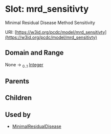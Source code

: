 
# Slot: mrd_sensitivty


Minimal Residual Disease Method Sensitivity

URI: [https://w3id.org/pcdc/model/mrd_sensitivty](https://w3id.org/pcdc/model/mrd_sensitivty)


## Domain and Range

None &#8594;  <sub>0..1</sub> [Integer](types/Integer.md)

## Parents


## Children


## Used by

 * [MinimalResidualDisease](MinimalResidualDisease.md)
